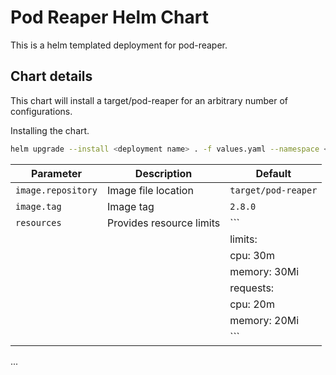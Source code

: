 # Pod Reaper Helm Chart

This is a helm templated deployment for pod-reaper.

## Chart details

This chart will install a target/pod-reaper for an arbitrary number of configurations. 

Installing the chart.
```bash
helm upgrade --install <deployment name> . -f values.yaml --namespace <namespace>
```

| Parameter                        | Description                                        | Default                       |
| -------------------------------- | -------------------------------------------------- | ----------------------------- |
| `image.repository`               | Image file location                                | `target/pod-reaper`         |
| `image.tag`                      | Image tag                                          | `2.8.0`                          |
| `resources`                      | Provides resource limits                           | ```
|                                  |                                                    | limits:
|                                  |                                                    |   cpu: 30m
|                                  |                                                    |   memory: 30Mi
|                                  |                                                    | requests:
|                                  |                                                    |   cpu: 20m
|                                  |                                                    |   memory: 20Mi
|                                  |                                                    | ```                         |

...


